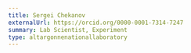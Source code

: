 ```yaml
---
title: Sergei Chekanov
externalUrl: https://orcid.org/0000-0001-7314-7247
summary: Lab Scientist, Experiment
type: altargonnenationallaboratory
---
```

